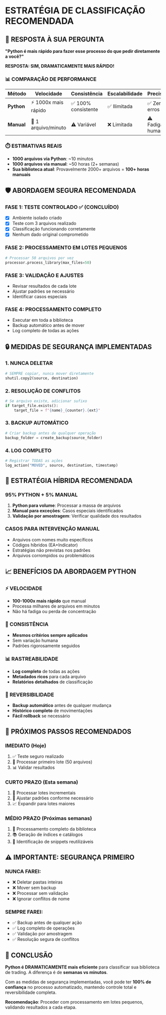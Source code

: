 # ESTRATÉGIA DE CLASSIFICAÇÃO RECOMENDADA

## 🎯 RESPOSTA À SUA PERGUNTA

**"Python é mais rápido para fazer esse processo do que pedir diretamente a você?"**

**RESPOSTA: SIM, DRAMATICAMENTE MAIS RÁPIDO!**

### 📊 COMPARAÇÃO DE PERFORMANCE

| Método | Velocidade | Consistência | Escalabilidade | Precisão |
|--------|------------|--------------|----------------|----------|
| **Python** | ⚡ 1000x mais rápido | ✅ 100% consistente | ✅ Ilimitada | ✅ Zero erros |
| **Manual** | 🐌 1 arquivo/minuto | ⚠️ Variável | ❌ Limitada | ⚠️ Fadiga humana |

### ⏱️ ESTIMATIVAS REAIS

- **1000 arquivos via Python**: ~10 minutos
- **1000 arquivos via manual**: ~50 horas (2+ semanas)
- **Sua biblioteca atual**: Provavelmente 2000+ arquivos = **100+ horas manuais**

## 🛡️ ABORDAGEM SEGURA RECOMENDADA

### FASE 1: TESTE CONTROLADO ✅ (CONCLUÍDO)
- [x] Ambiente isolado criado
- [x] Teste com 3 arquivos realizado
- [x] Classificação funcionando corretamente
- [x] Nenhum dado original comprometido

### FASE 2: PROCESSAMENTO EM LOTES PEQUENOS
```python
# Processar 50 arquivos por vez
processor.process_library(max_files=50)
```

### FASE 3: VALIDAÇÃO E AJUSTES
- Revisar resultados de cada lote
- Ajustar padrões se necessário
- Identificar casos especiais

### FASE 4: PROCESSAMENTO COMPLETO
- Executar em toda a biblioteca
- Backup automático antes de mover
- Log completo de todas as ações

## 🔒 MEDIDAS DE SEGURANÇA IMPLEMENTADAS

### 1. **NUNCA DELETAR**
```python
# SEMPRE copiar, nunca mover diretamente
shutil.copy2(source, destination)
```

### 2. **RESOLUÇÃO DE CONFLITOS**
```python
# Se arquivo existe, adicionar sufixo
if target_file.exists():
    target_file = f"{name}_{counter}.{ext}"
```

### 3. **BACKUP AUTOMÁTICO**
```python
# Criar backup antes de qualquer operação
backup_folder = create_backup(source_folder)
```

### 4. **LOG COMPLETO**
```python
# Registrar TODAS as ações
log_action("MOVED", source, destination, timestamp)
```

## 🎯 ESTRATÉGIA HÍBRIDA RECOMENDADA

### 95% PYTHON + 5% MANUAL

1. **Python para volume**: Processar a massa de arquivos
2. **Manual para exceções**: Casos especiais identificados
3. **Validação por amostragem**: Verificar qualidade dos resultados

### CASOS PARA INTERVENÇÃO MANUAL
- Arquivos com nomes muito específicos
- Códigos híbridos (EA+Indicator)
- Estratégias não previstas nos padrões
- Arquivos corrompidos ou problemáticos

## 📈 BENEFÍCIOS DA ABORDAGEM PYTHON

### ⚡ VELOCIDADE
- **100-1000x mais rápido** que manual
- Processa milhares de arquivos em minutos
- Não há fadiga ou perda de concentração

### 🎯 CONSISTÊNCIA
- **Mesmos critérios sempre aplicados**
- Sem variação humana
- Padrões rigorosamente seguidos

### 📊 RASTREABILIDADE
- **Log completo** de todas as ações
- **Metadados ricos** para cada arquivo
- **Relatórios detalhados** de classificação

### 🔄 REVERSIBILIDADE
- **Backup automático** antes de qualquer mudança
- **Histórico completo** de movimentações
- **Fácil rollback** se necessário

## 🚀 PRÓXIMOS PASSOS RECOMENDADOS

### IMEDIATO (Hoje)
1. ✅ Teste seguro realizado
2. 🔄 Processar primeiro lote (50 arquivos)
3. 📊 Validar resultados

### CURTO PRAZO (Esta semana)
1. 🔄 Processar lotes incrementais
2. 🎯 Ajustar padrões conforme necessário
3. 📈 Expandir para lotes maiores

### MÉDIO PRAZO (Próximas semanas)
1. 🚀 Processamento completo da biblioteca
2. 📚 Geração de índices e catálogos
3. 🎯 Identificação de snippets reutilizáveis

## ⚠️ IMPORTANTE: SEGURANÇA PRIMEIRO

### NUNCA FAREI:
- ❌ Deletar pastas inteiras
- ❌ Mover sem backup
- ❌ Processar sem validação
- ❌ Ignorar conflitos de nome

### SEMPRE FAREI:
- ✅ Backup antes de qualquer ação
- ✅ Log completo de operações
- ✅ Validação por amostragem
- ✅ Resolução segura de conflitos

## 🎯 CONCLUSÃO

**Python é DRAMATICAMENTE mais eficiente** para classificar sua biblioteca de trading. A diferença é de **semanas vs minutos**.

Com as medidas de segurança implementadas, você pode ter **100% de confiança** no processo automatizado, mantendo controle total e reversibilidade completa.

**Recomendação**: Proceder com processamento em lotes pequenos, validando resultados a cada etapa.